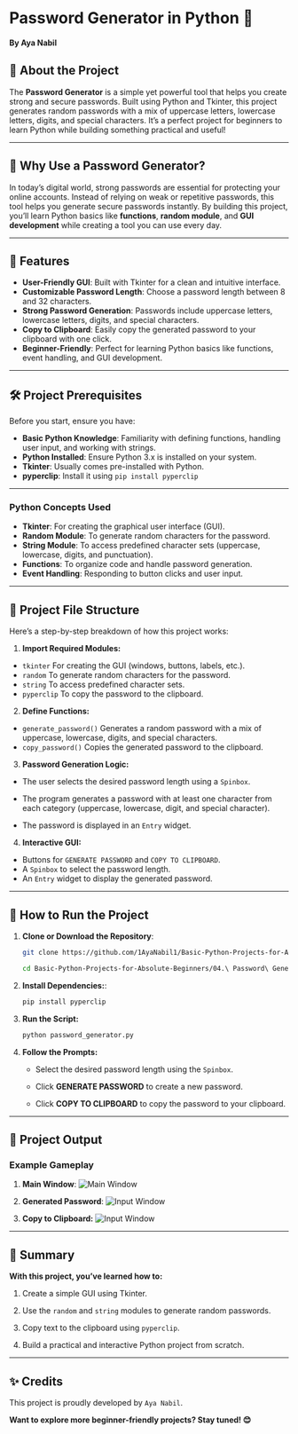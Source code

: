 # Password Generator in Python 🔐

**By Aya Nabil**

## 🧐 About the Project

The **Password Generator** is a simple yet powerful tool that helps you create strong and secure passwords. Built using Python and Tkinter, this project generates random passwords with a mix of uppercase letters, lowercase letters, digits, and special characters. It’s a perfect project for beginners to learn Python while building something practical and useful!

---

## 🌟 Why Use a Password Generator?

In today’s digital world, strong passwords are essential for protecting your online accounts. Instead of relying on weak or repetitive passwords, this tool helps you generate secure passwords instantly. By building this project, you’ll learn Python basics like **functions**, **random module**, and **GUI development** while creating a tool you can use every day.

----

## 🧩 Features

- **User-Friendly GUI**: Built with Tkinter for a clean and intuitive interface.
- **Customizable Password Length**: Choose a password length between 8 and 32 characters.
- **Strong Password Generation**: Passwords include uppercase letters, lowercase letters, digits, and special characters.
- **Copy to Clipboard**: Easily copy the generated password to your clipboard with one click.
- **Beginner-Friendly**: Perfect for learning Python basics like functions, event handling, and GUI development.

---

## 🛠️ Project Prerequisites

Before you start, ensure you have:

- **Basic Python Knowledge**: Familiarity with defining functions, handling user input, and working with strings.
- **Python Installed**: Ensure Python 3.x is installed on your system.
- **Tkinter**: Usually comes pre-installed with Python.
- **pyperclip**: Install it using ```pip install pyperclip```

---

### Python Concepts Used

- **Tkinter**: For creating the graphical user interface (GUI).
- **Random Module**: To generate random characters for the password.
- **String Module**: To access predefined character sets (uppercase, lowercase, digits, and punctuation).
- **Functions**: To organize code and handle password generation.
- **Event Handling**: Responding to button clicks and user input.

---

## 📂 Project File Structure

Here’s a step-by-step breakdown of how this project works:

1. **Import Required Modules:**

- ```tkinter``` For creating the GUI (windows, buttons, labels, etc.).
- ```random``` To generate random characters for the password.
- ```string``` To access predefined character sets.
- ```pyperclip``` To copy the password to the clipboard.

2. **Define Functions:**

- `generate_password()` Generates a random password with a mix of uppercase, lowercase, digits, and special characters.
- `copy_password()` Copies the generated password to the clipboard.

3. **Password Generation Logic:**

- The user selects the desired password length using a `Spinbox`.

- The program generates a password with at least one character from each category (uppercase, lowercase, digit, and special character).

- The password is displayed in an `Entry` widget.

4. **Interactive GUI:**

- Buttons for `GENERATE PASSWORD` and `COPY TO CLIPBOARD`.
- A `Spinbox` to select the password length.
- An `Entry` widget to display the generated password.

---

## 🚀 How to Run the Project

1. **Clone or Download the Repository**:

   ```bash
   git clone https://github.com/1AyaNabil1/Basic-Python-Projects-for-Absolute-Beginners.git
   
   cd Basic-Python-Projects-for-Absolute-Beginners/04.\ Password\ Generator

2. **Install Dependencies:**:

   ```python
   pip install pyperclip
    ```

3. **Run the Script:**

   ```bash
   python password_generator.py
4. **Follow the Prompts:**
    - Select the desired password length using the `Spinbox`.

   - Click **GENERATE PASSWORD** to create a new password.

    - Click **COPY TO CLIPBOARD** to copy the password to your clipboard.

---

## 📸 Project Output

### Example Gameplay

1. **Main Window**:
   ![Main Window](img/image.png)

2. **Generated Password**:
   ![Input Window](img/img%202.png)

3. **Copy to Clipboard:**
   ![Input Window](img/img%202.png)

---

## 📖 Summary

**With this project, you’ve learned how to:**

1. Create a simple GUI using Tkinter.

2. Use the ``random`` and `string` modules to generate random passwords.

3. Copy text to the clipboard using `pyperclip`.

4. Build a practical and interactive Python project from scratch.

---

## ✨ Credits

This project is proudly developed by `Aya Nabil`.

**Want to explore more beginner-friendly projects? Stay tuned! 😊**
